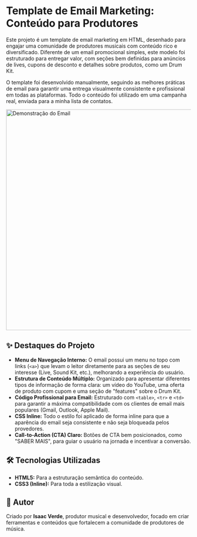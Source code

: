 # Template de Email Marketing: Conteúdo para Produtores

Este projeto é um template de email marketing em HTML, desenhado para engajar uma comunidade de produtores musicais com conteúdo rico e diversificado. Diferente de um email promocional simples, este modelo foi estruturado para entregar valor, com seções bem definidas para anúncios de lives, cupons de desconto e detalhes sobre produtos, como um Drum Kit.

O template foi desenvolvido manualmente, seguindo as melhores práticas de email para garantir uma entrega visualmente consistente e profissional em todas as plataformas. Todo o conteúdo foi utilizado em uma campanha real, enviada para a minha lista de contatos.

<img src="(https://res.cloudinary.com/db0ztiffv/image/upload/v1753808998/ezgif-1d8ac43eeb93a5_bvwpef.gif)" alt="Demonstração do Email" width="600">

## ✨ Destaques do Projeto

* **Menu de Navegação Interno:** O email possui um menu no topo com links (`<a>`) que levam o leitor diretamente para as seções de seu interesse (Live, Sound Kit, etc.), melhorando a experiência do usuário.
* **Estrutura de Conteúdo Múltiplo:** Organizado para apresentar diferentes tipos de informação de forma clara: um vídeo do YouTube, uma oferta de produto com cupom e uma seção de "features" sobre o Drum Kit.
* **Código Profissional para Email:** Estruturado com `<table>`, `<tr>` e `<td>` para garantir a máxima compatibilidade com os clientes de email mais populares (Gmail, Outlook, Apple Mail).
* **CSS Inline:** Todo o estilo foi aplicado de forma inline para que a aparência do email seja consistente e não seja bloqueada pelos provedores.
* **Call-to-Action (CTA) Claro:** Botões de CTA bem posicionados, como "SABER MAIS", para guiar o usuário na jornada e incentivar a conversão.

## 🛠️ Tecnologias Utilizadas

* **HTML5:** Para a estruturação semântica do conteúdo.
* **CSS3 (Inline):** Para toda a estilização visual.


## 👤 Autor

Criado por **Isaac Verde**, produtor musical e desenvolvedor, focado em criar ferramentas e conteúdos que fortalecem a comunidade de produtores de música.
